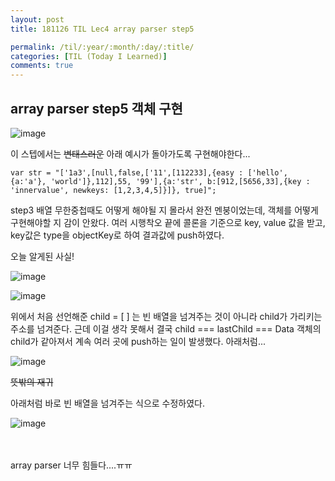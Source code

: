 ```yaml
---
layout: post
title: 181126 TIL Lec4 array parser step5 

permalink: /til/:year/:month/:day/:title/
categories: [TIL (Today I Learned)]
comments: true
---
```


## array parser step5 객체 구현 

![image](https://user-images.githubusercontent.com/40848630/49025304-a9e21580-f1de-11e8-9b9f-6228e309cec3.png)

이 스텝에서는 ~~변태스러운~~ 아래 예시가 돌아가도록 구현해야한다... 

```text
var str = "['1a3',[null,false,['11',[112233],{easy : ['hello', {a:'a'}, 'world']},112],55, '99'],{a:'str', b:[912,[5656,33],{key : 'innervalue', newkeys: [1,2,3,4,5]}]}, true]";
```

step3 배열 무한중첩때도 어떻게 해야될 지 몰라서 완전 멘붕이었는데, 객체를 어떻게 구현해야할 지 감이 안왔다. 여러 시행착오 끝에 콜론을 기준으로 key, value 값을 받고, key값은 type을 objectKey로 하여 결과값에 push하였다. 

오늘 알게된 사실!  

![image](https://user-images.githubusercontent.com/40848630/49025519-3b518780-f1df-11e8-9a71-f36687ca4804.png)


![image](https://user-images.githubusercontent.com/40848630/49025494-2a087b00-f1df-11e8-95c9-a34bc5b69435.png)


위에서 처음 선언해준 child = [ ] 는 빈 배열을 넘겨주는 것이 아니라 child가 가리키는 주소를 넘겨준다. 근데 이걸 생각 못해서 결국 child === lastChild === Data 객체의 child가 같아져서 계속 여러 곳에 push하는 일이 발생했다. 아래처럼...

![image](https://user-images.githubusercontent.com/40848630/49025876-e95d3180-f1df-11e8-80dc-517f614a97c9.png)

~~뜻밖의 재귀~~

아래처럼 바로 빈 배열을 넘겨주는 식으로 수정하였다. 

![image](https://user-images.githubusercontent.com/40848630/49026044-3d681600-f1e0-11e8-8577-a169c6c239f0.png)

<br>
<br>
array parser 너무 힘들다....ㅠㅠ 
